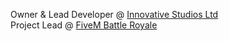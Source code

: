 Owner & Lead Developer @ [Innovative Studios Ltd](https://github.com/Innovative-Studios)
<br>
Project Lead @ [FiveM Battle Royale](https://github.com/FiveM-Battle-Royale)
